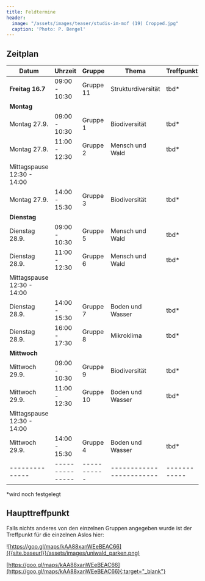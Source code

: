 ```yaml
---
title: Feldtermine
header:
  image: "/assets/images/teaser/studis-im-mof (19) Cropped.jpg"
  caption: 'Photo: P. Bengel'
---
```



## Zeitplan


Datum              | Uhrzeit       | Gruppe    | Thema              | Treffpunkt |
|------------------|---------------|-----------|--------------------|------------|
**Freitag 16.7**   | 09:00 - 10:30 | Gruppe 11 | Strukturdiversität | tbd*       | 
**Montag** |||||
Montag 27.9.   | 09:00 - 10:30 | Gruppe 1  | Biodiversität          | tbd*       |
Montag 27.9.   | 11:00 - 12:30 | Gruppe 2  | Mensch und Wald        | tbd*       |
Mittagspause 12:30 - 14:00 ||| ||
Montag 27.9.   | 14:00 - 15:30 | Gruppe 3  | Biodiversität          | tbd*       |
**Dienstag** |||||
Dienstag 28.9. | 09:00 - 10:30 | Gruppe 5  | Mensch und Wald        | tbd*       |
Dienstag 28.9. | 11:00 - 12:30 | Gruppe 6  | Mensch und Wald        | tbd*       |
Mittagspause 12:30 - 14:00 |||||
Dienstag 28.9. | 14:00 - 15:30 | Gruppe 7  | Boden und Wasser       | tbd*       |
Dienstag 28.9. | 16:00 - 17:30 | Gruppe 8  | Mikroklima             | tbd*       |
**Mittwoch** |||||
Mittwoch 29.9. | 09:00 - 10:30 | Gruppe 9  | Biodiversität          | tbd*       |
Mittwoch 29.9. | 11:00 - 12:30 | Gruppe 10 | Boden und Wasser       | tbd*       |
Mittagspause 12:30 - 14:00 |||||
Mittwoch 29.9. | 14:00 - 15:30 | Gruppe 4  | Boden und Wasser       | tbd*       |
|--------------|---------------|-----------|------------------------|------------|

*wird noch festgelegt


## Haupttreffpunkt

Falls nichts anderes von den einzelnen Gruppen angegeben wurde ist der Treffpunkt für die einzelnen Aslos hier:

![https://goo.gl/maps/kAA88xanWEeBEAC66]({{site.baseurl}}/assets/images/uniwald_parken.png)



[https://goo.gl/maps/kAA88xanWEeBEAC66](https://goo.gl/maps/kAA88xanWEeBEAC66){:target="_blank"}





